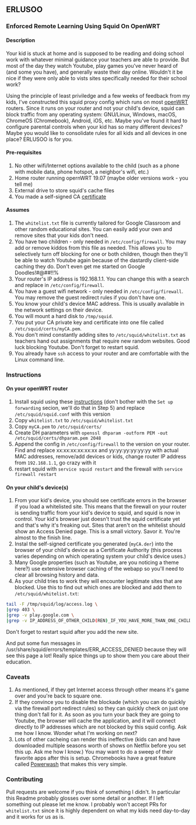 ## ERLUSOO
### Enforced Remote Learning Using Squid On OpenWRT

#### Description

Your kid is stuck at home and is supposed to be reading and doing school work with whatever minimal guidance your teachers are able to provide. But most of the day they watch Youtube, play games you've never heard of (and some you have), and generally waste their day online. Wouldn't it be nice if they were only able to vists sites specifically needed for their school work?

Using the principle of least priviledge and a few weeks of feedback from my kids, I've constructed this squid proxy config which runs on most [openWRT](https://openwrt.org) routers. Since it runs on your router and not your child's device, squid can block traffic from any operating system: GNU/Linux, Windows, macOS, ChromeOS (Chromebook), Android, iOS, etc. Maybe you've found it hard to configure parental controls when your kid has so many different devices? Maybe you would like to consolidate rules for all kids and all devices in one place? ERLUSOO is for you.

#### Pre-requisites

1. No other wifi/Internet options available to the child (such as a phone with mobile data, phone hotspot, a neighbor's wifi, etc.)
1. Home router running opernWRT 19.07 (maybe older versions work - you tell me)
1. External drive to store squid's cache files
1. You made a self-signed CA [certificate](https://wiki.squid-cache.org/Features/DynamicSslCert)

#### Assumes
1. The `whitelist.txt` file is currently tailored for Google Classroom and other random educational sites. You can easily add your own and remove sites that your kids don't need.
1. You have two children - only needed in `/etc/config/firewall`. You may add or remove kiddos from this file as needed. This allows you to selectively turn off blocking for one or both children, though then they'll be able to watch Youtube again because of the dastardly client-side caching they do. Don't even get me started on Google Doodles!#@##!!%
1. Your router's IP address is 192.168.1.1. You can change this with a search and replace in `/etc/config/firewall`.
1. You have a guest wifi network - only needed in `/etc/config/firewall`. You may remove the guest redirect rules if you don't have one.
1. You know your child's device MAC address. This is usually available in the network settings on their device.
1. You will mount a hard disk to `/tmp/squid`.
1. You put your CA private key and certificate into one file called `/etc/squid/certs/myCA.pem`.
1. You don't mind constantly adding sites to `/etc/squid/whitelist.txt` as teachers hand out assignments that require new random websites. Good luck blocking Youtube. Don't forget to restart squid.
1. You already have `ssh` access to your router and are comfortable with the Linux command line.

### Instructions
#### On your openWRT router
1. Install squid using these [instructions](https://openwrt.org/docs/guide-user/services/proxy/proxy.squid) (don't bother with the ```Set up forwarding``` secion, we'll do that in Step 5) and replace `/etc/squid/squid.conf` with this version
1. Copy `whitelist.txt` to `/etc/squid/whitelist.txt`
1. Copy `myCA.pem` to `/etc/squid/certs/`
1. Create DH parameters with `openssl dhparam -outform PEM -out /etc/squid/certs/dhparam.pem 2048`
1. Append the config in `/etc/config/firewall` to the version on your router. Find and replace xx:xx:xx:xx:xx:xx and yy:yy:yy:yy:yy:yy with actual MAC addresses, remove/add devices or kids, change router IP address from `192.168.1.1`, go crazy with it
1. restart squid with `service squid restart` and the firewall with `service firewall restart`

#### On your child's device(s)
1. From your kid's device, you should see certificate errors in the browser if you load a whitelisted site. This means that the firewall on your router is sending traffic from your kid's device to squid, and squid is now in control. Your kid's browser just doesn't trust the squid certificate yet and that's why it's freaking out. Sites that aren't on the whitelist should show an Access Denied page. This is a small victory. Savor it. You're almost to the finish line. 
1. Instal the self-signed certificate you generated (`myCA.der`) into the browser of your child's device as a Certificate Authority (this process varies depending on which operating system your child's device uses.)
1. Many Google properties (such as Youtube, are you noticing a theme here?) use extensive browser caching of the webapp so you'll need to clear all browsing history and data.
1. As your child tries to work they will encounter legitimate sites that are blocked. Use this to find out which ones are blocked and add them to `/etc/squid/whitelist.txt`:
```bash
tail -F /tmp/squid/log/access.log \
|grep 403 \
|grep -v play.google.com \
|grep -v IP_ADDRESS_OF_OTHER_CHILD(REN)_IF_YOU_HAVE_MORE_THAN_ONE_CHILD
```

Don't forget to restart squid after you add the new site.

And put some fun messages in /usr/share/squid/errors/templates/ERR_ACCESS_DENIED because they will see this page a lot! Really spice things up to show them you care about their education.

### Caveats

1. As mentioned, if they get Internet access through other means it's game over and you're back to square one.
1. If they convince you to disable the blockade (which you can do quickly via the firewall port redirect rules) so they can quickly check on just one thing don't fall for it. As soon as you turn your back they are going to Youtube, the browser will cache the application, and it will connect directly to IP addresses which are not blocked by this squid config. Ask me how I know. Wonder what I'm working on next?
1. Lots of other cacheing can render this ineffective (kids can and have downloaded multiple seasons worth of shows on Netflix before you set this up. Ask me how I know.) You may want to do a sweep of their favorite apps after this is setup. Chromebooks have a great feature called [Powerwash](https://support.google.com/chromebook/answer/183084?hl=en) that makes this very simple.

### Contributing

Pull requests are welcome if you think of something I didn't. In particular this Readme probably glosses over some detail or another. If I left something out please let me know. I probably won't accept PRs for `whitelist.txt` since it is highly dependent on what my kids need day-to-day and it works for us as is.